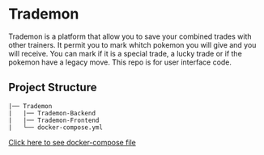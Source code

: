 # Trademon

Trademon is a platform that allow you to save your combined trades with other trainers. It permit you to mark whitch pokemon you will give and you will receive. You can mark if it is a special trade, a lucky trade or if the pokemon have a legacy move. This repo is for user interface code.

## Project Structure

```
|── Trademon
|   |── Trademon-Backend
|   |── Trademon-Frontend
|   └── docker-compose.yml
```

[Click here to see docker-compose file](https://gist.github.com/ruiaraujo012/ae78454aa84eb8866c1d7cf35dfc7f14)
